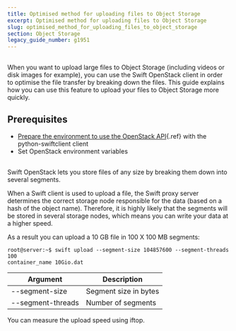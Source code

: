 ```yaml
---
title: Optimised method for uploading files to Object Storage
excerpt: Optimised method for uploading files to Object Storage
slug: optimised_method_for_uploading_files_to_object_storage
section: Object Storage
legacy_guide_number: g1951
---
```



## 
When you want to upload large files to Object Storage (including videos or disk images for example), you can use the Swift OpenStack client in order to optimise the file transfer by breaking down the files. 
This guide explains how you can use this feature to upload your files to Object Storage more quickly.


## Prerequisites

- [Prepare the environment to use the OpenStack API](https://docs.ovh.com/asia/en/public-cloud/prepare_the_environment_for_using_the_openstack_api/){.ref} with the python-swiftclient client
- Set OpenStack environment variables




## 
Swift OpenStack lets you store files of any size by breaking them down into several segments. 

When a Swift client is used to upload a file, the Swift proxy server determines the correct storage node responsible for the data (based on a hash of the object name).
Therefore, it is highly likely that the segments will be stored in several storage nodes, which means you can write your data at a higher speed. 

As a result you can upload a 10 GB file in 100 X 100 MB segments:


```
root@server:~$ swift upload --segment-size 104857600 --segment-threads 100
container_name 10Gio.dat
```


|Argument|Description|
|---|---|
|--segment-size|Segment size in bytes|
|--segment-threads|Number of segments|


You can measure the upload speed using iftop.


## 
 

